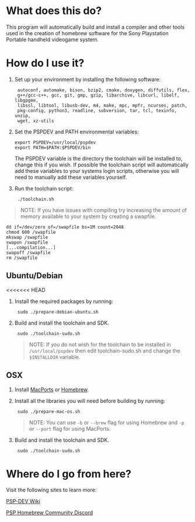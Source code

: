 What does this do?
==================

This program will automatically build and install a compiler and other tools
used in the creation of homebrew software for the Sony Playstation Portable
handheld videogame system.

How do I use it?
==================

1. Set up your environment by installing the following software:

        autoconf, automake, bison, bzip2, cmake, doxygen, diffutils, flex,
        g++/gcc-c++, gcc, git, gmp, gzip, libarchive, libcurl, libelf, libgpgme,
        libssl, libtool, libusb-dev, m4, make, mpc, mpfr, ncurses, patch,
        pkg-config, python3, readline, subversion, tar, tcl, texinfo, unzip,
        wget, xz-utils

2. Set the PSPDEV and PATH environmental variables:

    ```shell
    export PSPDEV=/usr/local/pspdev
    export PATH=$PATH:$PSPDEV/bin
    ```

    The PSPDEV variable is the directory the toolchain will be installed to,
    change this if you wish. If possible the toolchain script will automatically
    add these variables to your systems login scripts, otherwise you will need
    to manually add these variables yourself.

3. Run the toolchain script:

        ./toolchain.sh

> NOTE: If you have issues with compiling try increasing the amount of
        memory available to your system by creating a swapfile.

```shell
dd if=/dev/zero of=/swapfile bs=1M count=2048
chmod 600 /swapfile
mkswap /swapfile
swapon /swapfile
[...compilation...]
swapoff /swapfile
rm /swapfile
```

Ubuntu/Debian
-------------

<<<<<<< HEAD
1. Install the required packages by running:

        sudo ./prepare-debian-ubuntu.sh

2. Build and install the toolchain and SDK.

        sudo ./toolchain-sudo.sh
 
    > NOTE: If you do not wish for the toolchain to be installed in
            `/usr/local/pspdev` then edit toolchain-sudo.sh and change the
            `$INSTALLDIR` variable.

OSX
---

1. Install [MacPorts][MacPorts] or [Homebrew][Homebrew].
2. Install all the libraries you will need before building by running:
        
        sudo ./prepare-mac-os.sh

    > NOTE: You can use `-b` or `--brew` flag for using Homebrew and
            `-p` or `--port` flag for using MacPorts.

3. Build and install the toolchain and SDK.
        
        sudo ./toolchain-sudo.sh

Where do I go from here?
========================

Visit the following sites to learn more:

[PSP-DEV Wiki](https://psp-dev.org/)

[PSP Homebrew Community Discord](https://discord.gg/bePrj9W)

[MacPorts]: http://www.macports.org/
[HomeBrew]: http://brew.sh/

